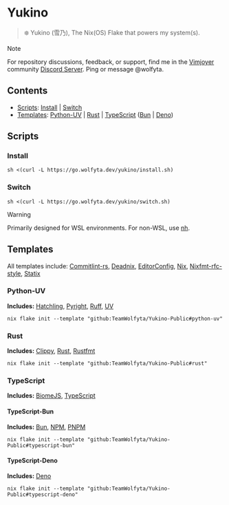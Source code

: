 # Yukino

> ❄️ Yukino (雪乃), The Nix(OS) Flake that powers my system(s).

> [!NOTE]
> For repository discussions, feedback, or support, find me in the [Vimjoyer](https://www.youtube.com/@vimjoyer) community [Discord Server](https://discord.gg/sguvvWsa6D). Ping or message @wolfyta.

## Contents

- [Scripts](#scripts): [Install](#install) | [Switch](#switch)
- [Templates](#templates): [Python-UV](#python-uv) | [Rust](#rust) | [TypeScript](#typescript) ([Bun](#typescript-bun) | [Deno](#typescript-deno))

## Scripts

### Install

```shell
sh <(curl -L https://go.wolfyta.dev/yukino/install.sh)
```

### Switch

```shell
sh <(curl -L https://go.wolfyta.dev/yukino/switch.sh)
```

> [!WARNING]
> Primarily designed for WSL environments. For non-WSL, use [nh](https://github.com/viperML/nh).

## Templates

All templates include: [Commitlint-rs](https://github.com/KeisukeYamashita/commitlint-rs), [Deadnix](https://github.com/astro/deadnix), [EditorConfig](https://github.com/editorconfig/editorconfig), [Nix](https://github.com/NixOS/nixpkgs), [Nixfmt-rfc-style](https://github.com/NixOS/nixfmt), [Statix](https://github.com/oppiliappan/statix)

### Python-UV

**Includes:** [Hatchling](https://github.com/pypa/hatch), [Pyright](https://github.com/microsoft/pyright), [Ruff](https://github.com/astral-sh/ruff), [UV](https://github.com/astral-sh/uv)

```shell
nix flake init --template "github:TeamWolfyta/Yukino-Public#python-uv"
```

### Rust

**Includes:** [Clippy](https://github.com/rust-lang/rust-clippy), [Rust](https://github.com/rust-lang/rust), [Rustfmt](https://github.com/rust-lang/rustfmt)

```shell
nix flake init --template "github:TeamWolfyta/Yukino-Public#rust"
```

### TypeScript

**Includes:** [BiomeJS](https://github.com/biomejs/biome), [TypeScript](https://github.com/microsoft/TypeScript)

#### TypeScript-Bun

**Includes:** [Bun](https://github.com/oven-sh/bun), [NPM](https://github.com/npm/cli), [PNPM](https://github.com/pnpm/pnpm)

```shell
nix flake init --template "github:TeamWolfyta/Yukino-Public#typescript-bun"
```

#### TypeScript-Deno

**Includes:** [Deno](https://github.com/denoland/deno)

```shell
nix flake init --template "github:TeamWolfyta/Yukino-Public#typescript-deno"
```
